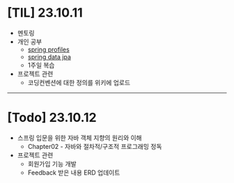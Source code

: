 # [TIL] 23.10.11

* 멘토링
* 개인 공부
  * [spring profiles](../spring_study/spring_data_jpa.md)
  * [spring data jpa](../spring_study/spring_data_jpa.md)
  * 1주일 복습
* 프로젝트 관련
  * 코딩컨벤션에 대한 정의를 위키에 업로드 
---

# [Todo] 23.10.12
* 스프링 입문을 위한 자바 객체 지향의 원리와 이해
  * Chapter02 - 자바와 절차적/구조적 프로그래밍 정독
* 프로젝트 관련
  * 회원가입 기능 개발
  * Feedback 받은 내용 ERD 업데이트 